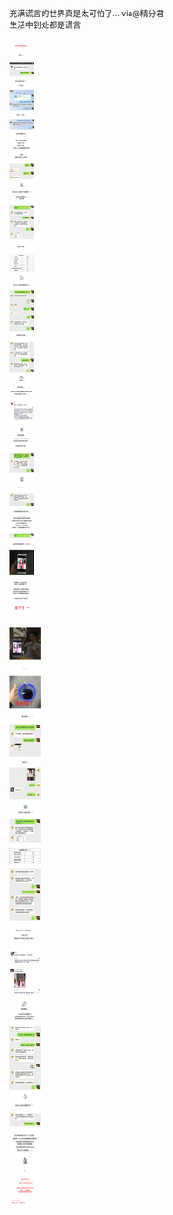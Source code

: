 充满谎言的世界真是太可怕了…  via@精分君   
生活中到处都是谎言

![81c4d7b3e82e4c758c10ea716de90f10.jpg](https://raw.githubusercontent.com/wxlzmt/cdn1/master/ext/qw/groups/30014/81c4d7b3e82e4c758c10ea716de90f10.jpg)

![aa36980564b84ababd47967d83230ef7.jpg](https://raw.githubusercontent.com/wxlzmt/cdn1/master/ext/qw/groups/30014/aa36980564b84ababd47967d83230ef7.jpg)
